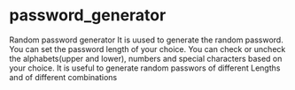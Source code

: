 # password_generator
Random password generator
It is uused to generate the random password. You can set the password length of your choice. You can check or uncheck the alphabets(upper and lower), numbers and special characters based on your choice. It is useful to generate random passwors of different Lengths and of different combinations
